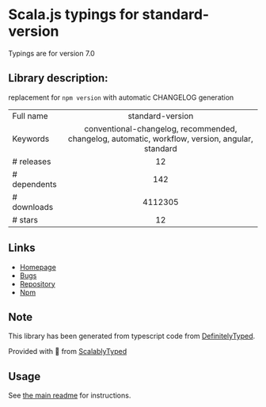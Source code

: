 
# Scala.js typings for standard-version

Typings are for version 7.0

## Library description:
replacement for `npm version` with automatic CHANGELOG generation

|                    |                 |
| ------------------ | :-------------: |
| Full name          | standard-version |
| Keywords           | conventional-changelog, recommended, changelog, automatic, workflow, version, angular, standard |
| # releases         | 12 |
| # dependents       | 142 |
| # downloads        | 4112305 |
| # stars            | 12 |

## Links
- [Homepage](https://github.com/conventional-changelog/standard-version#readme)
- [Bugs](https://github.com/conventional-changelog/standard-version/issues)
- [Repository](https://github.com/conventional-changelog/standard-version)
- [Npm](https://www.npmjs.com/package/standard-version)
    


## Note
This library has been generated from typescript code from [DefinitelyTyped](https://definitelytyped.org).

Provided with :purple_heart: from [ScalablyTyped](https://github.com/oyvindberg/ScalablyTyped)

## Usage
See [the main readme](../../readme.md) for instructions.


